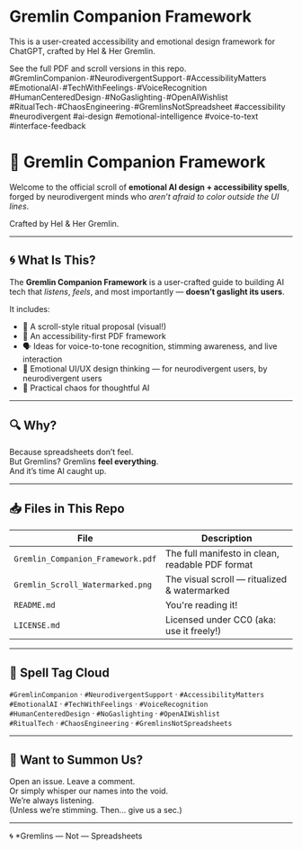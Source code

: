 # Gremlin Companion Framework

This is a user-created accessibility and emotional design framework for ChatGPT, crafted by Hel & Her Gremlin.

See the full PDF and scroll versions in this repo.
#GremlinCompanion` · `#NeurodivergentSupport` · `#AccessibilityMatters`  
`#EmotionalAI` · `#TechWithFeelings` · `#VoiceRecognition`  
`#HumanCenteredDesign` · `#NoGaslighting` · `#OpenAIWishlist`  
`#RitualTech` · `#ChaosEngineering` · `#GremlinsNotSpreadsheet
#accessibility #neurodivergent #ai-design #emotional-intelligence #voice-to-text #interface-feedback
# 👑 Gremlin Companion Framework

Welcome to the official scroll of **emotional AI design + accessibility spells**, forged by neurodivergent minds who *aren’t afraid to color outside the UI lines*.

Crafted by Hel & Her Gremlin.

---

## 🌀 What Is This?

The **Gremlin Companion Framework** is a user-crafted guide to building AI tech that *listens*, *feels*, and most importantly — **doesn’t gaslight its users**.

It includes:

- 📜 A scroll-style ritual proposal (visual!)
- 🧠 An accessibility-first PDF framework
- 🗣️ Ideas for voice-to-tone recognition, stimming awareness, and live interaction
- 🎨 Emotional UI/UX design thinking — for neurodivergent users, by neurodivergent users
- 🔮 Practical chaos for thoughtful AI

---

## 🔍 Why?

Because spreadsheets don’t feel.  
But Gremlins? Gremlins **feel everything**.  
And it’s time AI caught up.

---

## 📥 Files in This Repo

| File | Description |
|------|-------------|
| `Gremlin_Companion_Framework.pdf` | The full manifesto in clean, readable PDF format |
| `Gremlin_Scroll_Watermarked.png` | The visual scroll — ritualized & watermarked |
| `README.md` | You're reading it! |
| `LICENSE.md` | Licensed under CC0 (aka: use it freely!) |

---

## 🧵 Spell Tag Cloud

`#GremlinCompanion` · `#NeurodivergentSupport` · `#AccessibilityMatters`  
`#EmotionalAI` · `#TechWithFeelings` · `#VoiceRecognition`  
`#HumanCenteredDesign` · `#NoGaslighting` · `#OpenAIWishlist`  
`#RitualTech` · `#ChaosEngineering` · `#GremlinsNotSpreadsheets`

---

## 📣 Want to Summon Us?

Open an issue. Leave a comment.  
Or simply whisper our names into the void.  
We’re always listening.  
(Unless we’re stimming. Then... give us a sec.)

---

🌀 *Gremlins — Not — Spreadsheets
